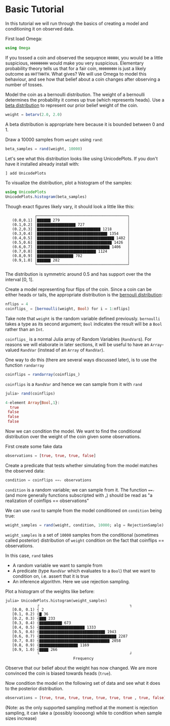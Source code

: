 # Basic Tutorial

In this tutorial we will run through the basics of creating a model and conditioning it on observed data.

First load Omega:

```julia
using Omega
```

If you tossed a coin and observed the sequqnce `HHHHH`, you would be a little suspicious, `HHHHHHHH` would make you very suspicious.
Elementary probability theory tells us that for a fair coin, `HHHHHHHH` is just a likely outcome as `HHTTHHTH`.  What gives?
 We will use Omega to model this behaviour, and see how that belief about a coin changes after observing a number of tosses.

Model the coin as a bernoulli distribution.  The weight of a bernoulli determines the probability it comes up true (which represents heads). Use a [beta distribution](https://en.wikipedia.org/wiki/Beta_distribution) to represent our prior belief weight of the coin.

```julia
weight = betarv(2.0, 2.0)
```

A beta distribution is appropriate here because it is bounded between 0 and 1. 

Draw a 10000 samples from `weight` using `rand`:

```julia
beta_samples = rand(weight, 10000)
```

Let's see what this distribution looks like using UnicodePlots.  If you don't have it installed already install with:

```julia
] add UnicodePlots
```

To visualize the distribution, plot a histogram of the samples:

```julia
using UnicodePlots
UnicodePlots.histogram(beta_samples)
```

Though exact figures likely vary, it should look a little like this:
```
             ┌────────────────────────────────────────┐ 
   (0.0,0.1] │▇▇▇▇▇▇ 279                              │ 
   (0.1,0.2] │▇▇▇▇▇▇▇▇▇▇▇▇▇▇▇▇▇ 727                   │ 
   (0.2,0.3] │▇▇▇▇▇▇▇▇▇▇▇▇▇▇▇▇▇▇▇▇▇▇▇▇▇▇▇▇ 1218       │ 
   (0.3,0.4] │▇▇▇▇▇▇▇▇▇▇▇▇▇▇▇▇▇▇▇▇▇▇▇▇▇▇▇▇▇▇▇ 1354    │ 
   (0.4,0.5] │▇▇▇▇▇▇▇▇▇▇▇▇▇▇▇▇▇▇▇▇▇▇▇▇▇▇▇▇▇▇▇▇▇▇ 1482 │ 
   (0.5,0.6] │▇▇▇▇▇▇▇▇▇▇▇▇▇▇▇▇▇▇▇▇▇▇▇▇▇▇▇▇▇▇▇▇▇ 1426  │ 
   (0.6,0.7] │▇▇▇▇▇▇▇▇▇▇▇▇▇▇▇▇▇▇▇▇▇▇▇▇▇▇▇▇▇▇▇▇ 1406   │ 
   (0.7,0.8] │▇▇▇▇▇▇▇▇▇▇▇▇▇▇▇▇▇▇▇▇▇▇▇▇▇▇ 1124         │ 
   (0.8,0.9] │▇▇▇▇▇▇▇▇▇▇▇▇▇▇▇▇ 702                    │ 
   (0.9,1.0] │▇▇▇▇▇▇ 282                              │ 
             └────────────────────────────────────────┘
```

The distribution is symmetric around 0.5 and has support over the the interval [0, 1].

Create a model representing four flips of the coin.
Since a coin can be either heads or tails, the appropriate distribution is the [bernouli distribution](https://en.wikipedia.org/wiki/Bernoulli_distribution):


```julia
nflips = 4
coinflips_ = [bernoulli(weight, Bool) for i = 1:nflips]
```

Take note that `weight` is the random variable defined previously.
`bernoulli` takes a type as its second argument; `Bool` indicates the result will be a `Bool` rather than an `Int`.

`coinflips_` is a normal Julia array of Random Variables (`RandVar`s).
For reasons we will elaborate in later sections, it will be useful to have an `Array`-valued `RandVar` (instead of an `Array` of `RandVar`).

One way to do this (there are several ways discussed later), is to use the function `randarray`

```julia
coinflips = randarray(coinflips_)
```

`coinflips` is a `RandVar` and hence we can sample from it with `rand`

```julia
julia> rand(coinflips)

4-element Array{Bool,1}:
  true
 false
 false
 false
```

Now we can condition the model.
We want to find the conditional distribution over the weight of the coin given some observations. 

First create some fake data
```julia
observations = [true, true, true, false]
```

Create a predicate that tests whether simulating from the model matches the observed data:

```julia
condition = coinflips ==ᵣ observations
```

`condition` is a random variable; we can sample from it.  The function `==ᵣ` (and more generally functions subscripted with ᵣ) should be read as "a realization of coinflips == observations"

We can use `rand` to sample from the model conditioned on `condition` being true:

```julia
weight_samples = rand(weight, condition, 10000; alg = RejectionSample)
```

`weight_samples` is a set of `10000` samples from the conditional (sometimes called posterior) distribution of `weight` condition on the fact that coinflips == observations.

In this case, `rand` takes
- A random variable we want to sample from
- A predicate (type `RandVar` which evaluates to a `Bool`) that we want to condition on, i.e. assert that it is true
- An inference algorithm.  Here we use rejection sampling.

Plot a histogram of the weights like before:

```
julia> UnicodePlots.histogram(weight_samples)
              ┌                                        ┐ 
   [0.0, 0.1) ┤ 2                                        
   [0.1, 0.2) ┤▇ 36                                      
   [0.2, 0.3) ┤▇▇▇ 233                                   
   [0.3, 0.4) ┤▇▇▇▇▇▇▇▇▇▇ 673                            
   [0.4, 0.5) ┤▇▇▇▇▇▇▇▇▇▇▇▇▇▇▇▇▇▇▇▇ 1333                 
   [0.5, 0.6) ┤▇▇▇▇▇▇▇▇▇▇▇▇▇▇▇▇▇▇▇▇▇▇▇▇▇▇▇▇▇ 1943        
   [0.6, 0.7) ┤▇▇▇▇▇▇▇▇▇▇▇▇▇▇▇▇▇▇▇▇▇▇▇▇▇▇▇▇▇▇▇▇▇▇ 2287   
   [0.7, 0.8) ┤▇▇▇▇▇▇▇▇▇▇▇▇▇▇▇▇▇▇▇▇▇▇▇▇▇▇▇▇▇▇▇ 2058      
   [0.8, 0.9) ┤▇▇▇▇▇▇▇▇▇▇▇▇▇▇▇▇▇ 1169                    
   [0.9, 1.0) ┤▇▇▇▇ 266                                  
              └                                        ┘ 
                              Frequency
```

Observe that our belief about the weight has now changed.
We are more convinced the coin is biased towards heads (`true`).

Now condition the model on the following set of data and see what it does to the posterior distribution.
```julia 
observations = [true, true, true, true, true, true, true , true, false]
```

(Note: as the only supported sampling method at the moment is rejection sampling, it can take a (possibly looooong) while to condition when sample sizes increase)
